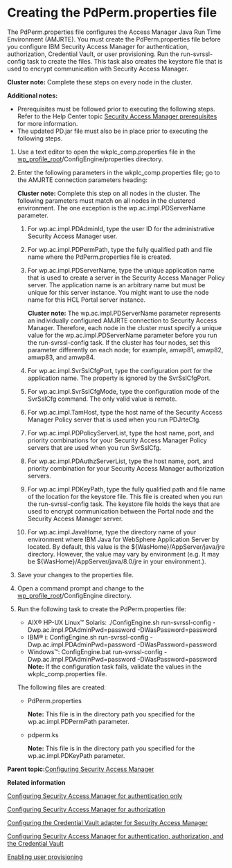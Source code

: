 # Creating the PdPerm.properties file

The PdPerm.properties file configures the Access Manager Java Run Time Environment \(AMJRTE\). You must create the PdPerm.properties file before you configure IBM Security Access Manager for authentication, authorization, Credential Vault, or user provisioning. Run the run-svrssl-config task to create the files. This task also creates the keystore file that is used to encrypt communication with Security Access Manager.

**Cluster note:** Complete these steps on every node in the cluster.

**Additional notes:**

-   Prerequisites must be followed prior to executing the following steps. Refer to the Help Center topic [Security Access Manager prerequisites](tam_prereq.md) for more information.
-   The updated PD.jar file must also be in place prior to executing the following steps.

1.  Use a text editor to open the wkplc\_comp.properties file in the [wp\_profile\_root](../reference/wpsdirstr.md#wp_profile_root)/ConfigEngine/properties directory.

2.  Enter the following parameters in the wkplc\_comp.properties file; go to the AMJRTE connection parameters heading:

    **Cluster note:** Complete this step on all nodes in the cluster. The following parameters must match on all nodes in the clustered environment. The one exception is the wp.ac.impl.PDServerName parameter.

    1.  For wp.ac.impl.PDAdminId, type the user ID for the administrative Security Access Manager user.

    2.  For wp.ac.impl.PDPermPath, type the fully qualified path and file name where the PdPerm.properties file is created.

    3.  For wp.ac.impl.PDServerName, type the unique application name that is used to create a server in the Security Access Manager Policy server. The application name is an arbitrary name but must be unique for this server instance. You might want to use the node name for this HCL Portal server instance.

        **Cluster note:** The wp.ac.impl.PDServerName parameter represents an individually configured AMJRTE connection to Security Access Manager. Therefore, each node in the cluster must specify a unique value for the wp.ac.impl.PDServerName parameter before you run the run-svrssl-config task. If the cluster has four nodes, set this parameter differently on each node; for example, amwp81, amwp82, amwp83, and amwp84.

    4.  For wp.ac.impl.SvrSslCfgPort, type the configuration port for the application name. The property is ignored by the SvrSslCfgPort.

    5.  For wp.ac.impl.SvrSslCfgMode, type the configuration mode of the SvrSslCfg command. The only valid value is remote.

    6.  For wp.ac.impl.TamHost, type the host name of the Security Access Manager Policy server that is used when you run PDJrteCfg.

    7.  For wp.ac.impl.PDPolicyServerList, type the host name, port, and priority combinations for your Security Access Manager Policy servers that are used when you run SvrSslCfg.

    8.  For wp.ac.impl.PDAuthzServerList, type the host name, port, and priority combination for your Security Access Manager authorization servers.

    9.  For wp.ac.impl.PDKeyPath, type the fully qualified path and file name of the location for the keystore file. This file is created when you run the run-svrssl-config task. The keystore file holds the keys that are used to encrypt communication between the Portal node and the Security Access Manager server.

    10. For wp.ac.impl.JavaHome, type the directory name of your environment where IBM Java for WebSphere Application Server by located. By default, this value is the $\{WasHome\}/AppServer/java/jre directory. However, the value may vary by environment \(e.g. It may be $\{WasHome\}/AppServer/java/8.0/jre in your environment.\).

3.  Save your changes to the properties file.

4.  Open a command prompt and change to the [wp\_profile\_root](../reference/wpsdirstr.md#wp_profile_root)/ConfigEngine directory.

5.  Run the following task to create the PdPerm.properties file:

    -   AIX® HP-UX Linux™ Solaris: ./ConfigEngine.sh run-svrssl-config -Dwp.ac.impl.PDAdminPwd=password -DWasPassword=password
    -   IBM® i: ConfigEngine.sh run-svrssl-config -Dwp.ac.impl.PDAdminPwd=password -DWasPassword=password
    -   Windows™: ConfigEngine.bat run-svrssl-config -Dwp.ac.impl.PDAdminPwd=password -DWasPassword=password
    **Note:** If the configuration task fails, validate the values in the wkplc\_comp.properties file.

    The following files are created:

    -   PdPerm.properties

        **Note:** This file is in the directory path you specified for the wp.ac.impl.PDPermPath parameter.

    -   pdperm.ks

        **Note:** This file is in the directory path you specified for the wp.ac.impl.PDKeyPath parameter.


**Parent topic:**[Configuring Security Access Manager](../security/tam.md)

**Related information**  


[Configuring Security Access Manager for authentication only](../security/cfg_tam_auth.md)

[Configuring Security Access Manager for authorization](../security/tam_setup_esm.md)

[Configuring the Credential Vault adapter for Security Access Manager](../security/tam_vault.md)

[Configuring Security Access Manager for authentication, authorization, and the Credential Vault](../security/tam_prov_usrs.md)

[Enabling user provisioning](../security/usr_prov.md)

